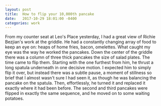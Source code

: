 ```yaml
---
layout: post
title:  How to flip your 10,000th pancake
date:   2017-10-29 18:01:00 -0400
categories: work
---
```


From my counter seat at Leo's Place yesterday, I had a great view of Richie Bezjian's work at the griddle. He had a constantly changing array of food to keep an eye on: heaps of home fries, bacon, omelettes. What caught my eye was the way he worked the pancakes. Down the center of the griddle there was a column of three thick pancakes the size of salad plates. The time came to flip them. Starting with the one furthest from him, he thrust a long spatula underneath in one decisive motion. I
expected him to simply flip it over, but instead there was a subtle pause, a moment of stillness so brief that I almost wasn't sure I had seen it, as though he was balancing the pancake on the spatula. Then, effortlessly, he turned it and replaced it exactly where it had been before. The second and third pancakes were flipped in exactly the same sequence, and he moved on to some waiting potatoes.
